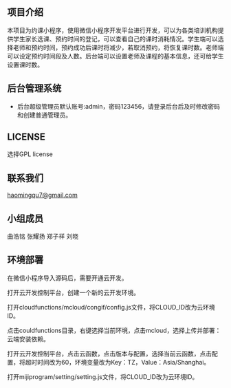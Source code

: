 ## 项目介绍 

 本项目为约课小程序，使用微信小程序开发平台进行开发，可以为各类培训机构提供学生家长选课、预约时间的登记，可以查看自己的课时消耗情况。学生端可以选择老师和预约时间，预约成功后课时将减少，若取消预约，将恢复课时数。老师端可以设定预约时间段及人数。后台端可以设置老师及课程的基本信息，还可给学生设置课时数。



## 后台管理系统
- 后台超级管理员默认账号:admin，密码123456，请登录后台后及时修改密码和创建普通管理员。

## LICENSE
选择GPL license

## 联系我们

haomingqu7@gmail.com

## 小组成员

曲浩铭 
张耀扬 
郑子祥 
刘晓   
## 环境部署

在微信小程序导入源码后，需要开通云开发。

打开云开发控制平台，创建一个新的云开发环境。

打开cloudfunctions/mcloud/congif/config.js文件，将CLOUD_ID改为云环境ID。

点击couldfunctions目录，右键选择当前环境，点击mcloud，选择上传并部署：云端安装依赖。

打开云开发控制平台，点击云函数，点击版本与配置，选择当前云函数，点击配置，将超时时间改为60，环境变量改为Key：TZ，Value：Asia/Shanghai。

打开mijiprogram/setting/setting.js文件，将CLOUD_ID改为云环境ID。








